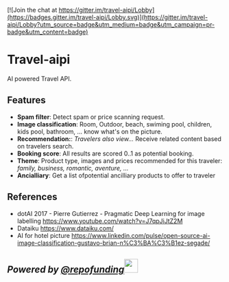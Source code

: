 [![Join the chat at https://gitter.im/travel-aipi/Lobby](https://badges.gitter.im/travel-aipi/Lobby.svg)](https://gitter.im/travel-aipi/Lobby?utm_source=badge&utm_medium=badge&utm_campaign=pr-badge&utm_content=badge)

# Travel-aipi
AI powered Travel API. 

## Features
 * **Spam filter**: Detect spam or price scanning request.
 * **Image classification**: Room, Outdoor, beach, swiming pool, children, kids pool, bathroom, ... know what's on the picture.
 * **Recommendation:**: *Travelers also view...* Receive related content based on travelers search.
 * **Booking score**: All results are scored 0..1 as potential booking.
 * **Theme**: Product type, images and prices recommended for this traveler: *family, business, romantic, aventure, ...*
 * **Ancialliary**: Get a list ofpotential ancilliary products to offer to traveler
 
 
 ## References
  * dotAI 2017 - Pierre Gutierrez - Pragmatic Deep Learning for image labelling https://www.youtube.com/watch?v=J7qpJiJtZ2M
  * Dataiku https://www.dataiku.com/
  * AI for hotel picture https://www.linkedin.com/pulse/open-source-ai-image-classification-gustavo-brian-n%C3%BA%C3%B1ez-segade/

## *Powered by <a href="https://github.com/repofunding">@repofunding*<img src="https://avatars1.githubusercontent.com/u/38230168?s=460&v=4" width="32" height="32"/></a>
